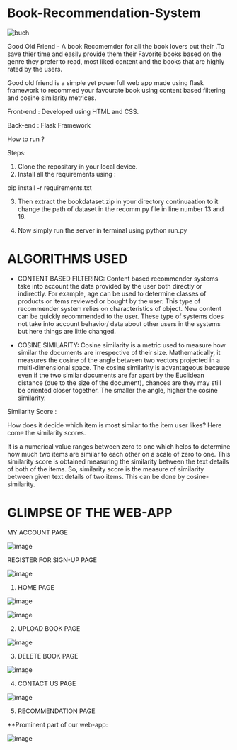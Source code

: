 # Book-Recommendation-System

![buch](https://user-images.githubusercontent.com/80577092/170884683-22ae4009-6efd-4cc2-afcf-055ed43a802c.png)


Good Old Friend - A book Recomemder for all the book lovers out their .To save thier time and easily provide them their Favorite books based on the genre they prefer to read, most liked content and the books that are highly rated by the users.

Good old friend is a simple yet powerfull web app made using flask framework to recommed your favourate book using content based filtering and cosine similarity metrices.

Front-end : Developed using HTML and CSS.

Back-end : Flask Framework

How to run ?

Steps:

1. Clone the repositary in your local device.
2. Install all the requirements using :
 
 pip install -r requirements.txt

3. Then extract the bookdataset.zip in your directory 
continuaation to it change the path of dataset in the recomm.py file in line number 13 and 16.

4. Now simply run the server in terminal using 
python run.py


# ALGORITHMS USED

* CONTENT BASED FILTERING:
Content based recommender systems take into account the data provided by the user both directly or indirectly. For example, age can be used to determine classes of products or items reviewed or bought by the user. This type of recommender system relies on characteristics of object. New content can be quickly recommended to the user. These type of systems does not take into account behavior/ data about other users in the systems but here things are little changed.

* COSINE SIMILARITY:
Cosine similarity is a metric used to measure how similar the documents are irrespective of their size. Mathematically, it measures the cosine of the angle between two vectors projected in a multi-dimensional space. The cosine similarity is advantageous because even if the two similar documents are far apart by the Euclidean distance (due to the size of the document), chances are they may still be oriented closer together. The smaller the angle, higher the cosine similarity.

Similarity Score :

How does it decide which item is most similar to the item user likes? Here come the similarity scores.

It is a numerical value ranges between zero to one which helps to determine how much two items are similar to each other on a scale of zero to one. This similarity score is obtained measuring the similarity between the text details of both of the items. So, similarity score is the measure of similarity between given text details of two items. This can be done by cosine-similarity.

# GLIMPSE OF THE WEB-APP

MY ACCOUNT PAGE 

![image](https://user-images.githubusercontent.com/80577092/170884625-f5701e5b-253d-43b3-b9fb-83bd4d319d9a.png)

REGISTER FOR SIGN-UP PAGE

![image](https://user-images.githubusercontent.com/80577092/170884658-1cdefa6f-e6fc-4db2-a4a0-71607ab387d8.png)


1. HOME PAGE

![image](https://user-images.githubusercontent.com/80577092/170884450-69970f31-921a-4457-83d9-afe96a4cf697.png)

![image](https://user-images.githubusercontent.com/80577092/170884466-c31d9508-a6be-4313-94c3-1dd50c9e39d7.png)

2. UPLOAD BOOK PAGE

![image](https://user-images.githubusercontent.com/80577092/170884488-aecf4b1e-8dbc-48b1-b5df-f1b607c607a7.png)

3. DELETE BOOK PAGE

![image](https://user-images.githubusercontent.com/80577092/170884509-e14535ff-3216-4723-b6c4-9065a9473d2f.png)

4. CONTACT US PAGE

![image](https://user-images.githubusercontent.com/80577092/170884535-a9fd26ec-229d-4d5d-a6bb-e7de3f7414ec.png)

5. RECOMMENDATION PAGE 

**Prominent part of our web-app:

![image](https://user-images.githubusercontent.com/80577092/170884575-2c2a7a6a-88d0-4660-bae5-fae2178ae1f8.png)


 

